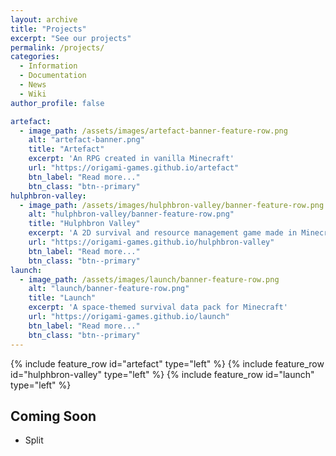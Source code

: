 ```yaml
---
layout: archive
title: "Projects"
excerpt: "See our projects"
permalink: /projects/
categories:
  - Information
  - Documentation
  - News
  - Wiki
author_profile: false

artefact:
  - image_path: /assets/images/artefact-banner-feature-row.png
    alt: "artefact-banner.png"
    title: "Artefact"
    excerpt: 'An RPG created in vanilla Minecraft'
    url: "https://origami-games.github.io/artefact"
    btn_label: "Read more..."
    btn_class: "btn--primary"
hulphbron-valley:
  - image_path: /assets/images/hulphbron-valley/banner-feature-row.png
    alt: "hulphbron-valley/banner-feature-row.png"
    title: "Hulphbron Valley"
    excerpt: 'A 2D survival and resource management game made in Minecraft'
    url: "https://origami-games.github.io/hulphbron-valley"
    btn_label: "Read more..."
    btn_class: "btn--primary"
launch:
  - image_path: /assets/images/launch/banner-feature-row.png
    alt: "launch/banner-feature-row.png"
    title: "Launch"
    excerpt: 'A space-themed survival data pack for Minecraft'
    url: "https://origami-games.github.io/launch"
    btn_label: "Read more..."
    btn_class: "btn--primary"
---
```


{% include feature_row id="artefact" type="left" %}
{% include feature_row id="hulphbron-valley" type="left" %}
{% include feature_row id="launch" type="left" %}

## Coming Soon
- Split
